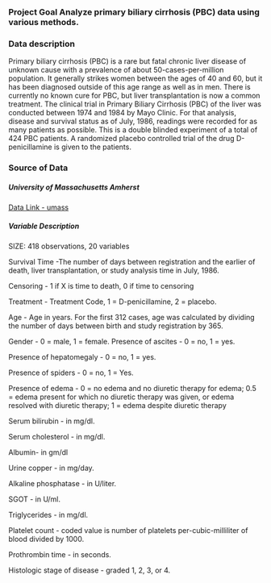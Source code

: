 

### Project Goal Analyze primary biliary cirrhosis (PBC) data using various methods.

### Data description

Primary biliary cirrhosis (PBC) is a rare but fatal chronic liver disease of unknown cause with a prevalence of about 50-cases-per-million population. It generally strikes women between the ages of 40 and 60, but it has been diagnosed outside of this age range as well as in men. There is currently no known cure for PBC, but liver transplantation is now a common treatment. The clinical trial in Primary Biliary Cirrhosis (PBC) of the liver was conducted between 1974 and 1984 by Mayo Clinic. For that analysis, disease and survival status as of July, 1986, readings were recorded for as many patients as possible.
This is a double blinded experiment of a total of 424 PBC patients.
A randomized placebo controlled trial of the drug D-penicillamine is given to the patients.


### Source of Data

##### University of Massachusetts Amherst


[Data Link - umass](https://www.umass.edu/statdata/statdata/data/pbc.txt)

##### Variable Description

SIZE: 418 observations, 20 variables

Survival Time -The number of days between registration and the earlier of death, liver transplantation, or study analysis time in July, 1986.


Censoring - 1 if X is time to death, 0 if time to censoring


Treatment - Treatment Code, 1 = D-penicillamine, 2 = placebo.

Age - Age in years. For the first 312 cases, age was calculated by dividing the number of days between birth and study registration by 365.


Gender - 0 = male, 1 = female.
Presence of ascites - 0 = no, 1 = yes.


Presence of hepatomegaly - 0 = no, 1 = yes.


Presence of spiders - 0 = no, 1 = Yes.

Presence of edema - 0 = no edema and no diuretic therapy for edema; 0.5 = edema present for which no diuretic therapy was given, or edema resolved with diuretic therapy; 1 = edema despite diuretic therapy


Serum bilirubin - in mg/dl.


Serum cholesterol - in mg/dl.

Albumin- in gm/dl


Urine copper - in mg/day.


Alkaline phosphatase - in U/liter.


SGOT - in U/ml.


Triglycerides - in mg/dl.


Platelet count - coded value is number of platelets per-cubic-milliliter of blood divided by 1000. 


Prothrombin time - in seconds.


Histologic stage of disease - graded 1, 2, 3, or 4.